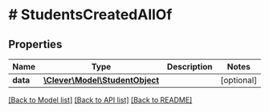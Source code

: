 # # StudentsCreatedAllOf

## Properties

Name | Type | Description | Notes
------------ | ------------- | ------------- | -------------
**data** | [**\Clever\Model\StudentObject**](StudentObject.md) |  | [optional]

[[Back to Model list]](../../README.md#models) [[Back to API list]](../../README.md#endpoints) [[Back to README]](../../README.md)
